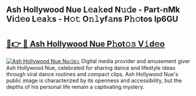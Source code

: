 ## Ash Hollywood Nue L𝚎a𝚔ed N𝚞𝚍e - Part-nMk Vi𝚍𝚎o L𝚎a𝚔s - H𝚘𝚝 O𝚗𝚕yf𝚊ns P𝚑𝚘tos lp6GU

# <h2><a href="http://kf9f9y0.oniu.top/?m=Ash+Hollywood+Nue">🔗👉 🔴 Ash Hollywood Nue P𝚑ot𝚘𝚜 V𝚒d𝚎o</a></h2>

[![Ash Hollywood Nue Nu𝚍e𝚜](https://i.imgur.com/0qMVB7G.gif)](http://kf9f9y0.oniu.top/?m=Ash+Hollywood+Nue)
Digital media provider and amusement giver Ash Hollywood Nue, celebrated for sharing dance and lifestyle ideas through viral dance routines and compact clips. Ash Hollywood Nue's public image is characterized by its openness and accessibility, but the depths of his personal life remain a captivating mystery.  
